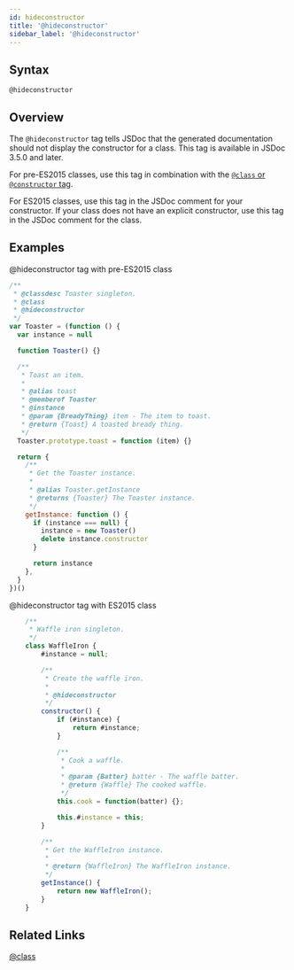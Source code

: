 ```yaml
---
id: hideconstructor
title: '@hideconstructor'
sidebar_label: '@hideconstructor'
---
```


## Syntax

`@hideconstructor`

## Overview

The `@hideconstructor` tag tells JSDoc that the generated documentation should not display the constructor for a class. This tag is available in JSDoc 3.5.0 and later.

For pre-ES2015 classes, use this tag in combination with the [`@class` or `@constructor` tag](./class.md).

For ES2015 classes, use this tag in the JSDoc comment for your constructor. If your class does not have an explicit constructor, use this tag in the JSDoc comment for the class.

## Examples

@hideconstructor tag with pre-ES2015 class

```js
/**
 * @classdesc Toaster singleton.
 * @class
 * @hideconstructor
 */
var Toaster = (function () {
  var instance = null

  function Toaster() {}

  /**
   * Toast an item.
   *
   * @alias toast
   * @memberof Toaster
   * @instance
   * @param {BreadyThing} item - The item to toast.
   * @return {Toast} A toasted bready thing.
   */
  Toaster.prototype.toast = function (item) {}

  return {
    /**
     * Get the Toaster instance.
     *
     * @alias Toaster.getInstance
     * @returns {Toaster} The Toaster instance.
     */
    getInstance: function () {
      if (instance === null) {
        instance = new Toaster()
        delete instance.constructor
      }

      return instance
    },
  }
})()
```

@hideconstructor tag with ES2015 class

```js
    /**
     * Waffle iron singleton.
     */
    class WaffleIron {
        #instance = null;

        /**
         * Create the waffle iron.
         *
         * @hideconstructor
         */
        constructor() {
            if (#instance) {
                return #instance;
            }

            /**
             * Cook a waffle.
             *
             * @param {Batter} batter - The waffle batter.
             * @return {Waffle} The cooked waffle.
             */
            this.cook = function(batter) {};

            this.#instance = this;
        }

        /**
         * Get the WaffleIron instance.
         *
         * @return {WaffleIron} The WaffleIron instance.
         */
        getInstance() {
            return new WaffleIron();
        }
    }
```

## Related Links

[@class](./class.md)
